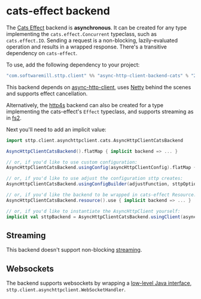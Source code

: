 # cats-effect backend

The [Cats Effect](https://github.com/typelevel/cats-effect) backend is **asynchronous**. It can be created for any type implementing the `cats.effect.Concurrent` typeclass, such as `cats.effect.IO`. Sending a request is a non-blocking, lazily-evaluated operation and results in a wrapped response. There's a transitive dependency on `cats-effect`. 

To use, add the following dependency to your project:

```scala
"com.softwaremill.sttp.client" %% "async-http-client-backend-cats" % "2.0.0-RC13"
```
           
This backend depends on [async-http-client](https://github.com/AsyncHttpClient/async-http-client), uses [Netty](http://netty.io) behind the scenes and supports effect cancellation. 

Alternatively, the [http4s](http4s.html) backend can also be created for a type implementing the cats-effect's `Effect` typeclass, and supports streaming as in [fs2](fs2.html).  

Next you'll need to add an implicit value:

```scala
import sttp.client.asynchttpclient.cats.AsyncHttpClientCatsBackend

AsyncHttpClientCatsBackend().flatMap { implicit backend => ... }

// or, if you'd like to use custom configuration:
AsyncHttpClientCatsBackend.usingConfig(asyncHttpClientConfig).flatMap { implicit backend => ... }

// or, if you'd like to use adjust the configuration sttp creates:
AsyncHttpClientCatsBackend.usingConfigBuilder(adjustFunction, sttpOptions).flatMap { implicit backend => ... }

// or, if you'd like the backend to be wrapped in cats-effect Resource:
AsyncHttpClientCatsBackend.resource().use { implicit backend => ... }

// or, if you'd like to instantiate the AsyncHttpClient yourself:
implicit val sttpBackend = AsyncHttpClientCatsBackend.usingClient(asyncHttpClient)
```

## Streaming

This backend doesn't support non-blocking [streaming](../requests/streaming.html).

## Websockets

The backend supports websockets by wrapping a [low-level Java interface](../websockets.html), `sttp.client.asynchttpclient.WebSocketHandler`.